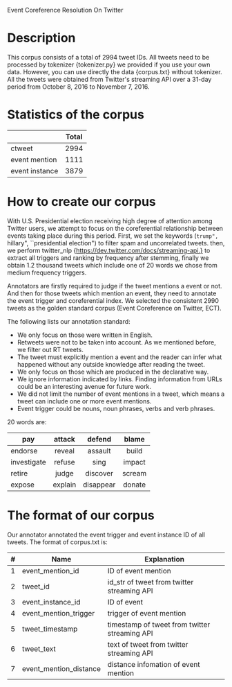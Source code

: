 Event Coreference Resolution On Twitter

Description
===========

This corpus consists of a total of 2994 tweet IDs. All tweets need to be processed by tokenizer {tokenizer.py} we provided if you use your own data. However, you can use directly the data {corpus.txt} without tokenizer. All the tweets were obtained from Twitter's streaming API over a 31-day period from October 8, 2016 to November 7, 2016. 

Statistics of the corpus
===========
 
|               | Total         | 
| ------------- |:-------------:| 
| ctweet        | 2994          |
| event mention | 1111          |
| event instance| 3879          |



How to create our corpus
===========
With U.S. Presidential election receiving high degree of attention among Twitter users, we attempt to focus on the coreferential relationship between events taking place during this period. First, we set the keywords (``trump", ``hillary", ``presidential election") to filter spam and uncorrelated tweets. then, we perform twitter_nlp {https://dev.twitter.com/docs/streaming-api.} to extract all triggers and ranking by frequency after stemming, finally we obtain 1.2 thousand tweets which include one of 20 words we chose from medium frequency triggers. 

Annotators are firstly required to judge if the tweet mentions a event or not. And then for those tweets which mention an event, they need to annotate the event trigger and coreferential index. We selected the consistent 2990 tweets as the golden standard corpus (Event Coreference on Twitter, ECT). 

The following lists our annotation standard:

* We only focus on those were written in English.
* Retweets were not to be taken into account. As we mentioned before, we filter out RT tweets.
* The tweet must explicitly mention a event and the reader can infer what happened without any outside knowledge after reading the tweet.
* We only focus on those which are produced in the declarative way.
* We ignore information indicated by links. Finding information from URLs could be an interesting avenue for future work.
* We did not limit the number of event mentions in a tweet, which means a tweet can include one or more event mentions.
* Event trigger could be nouns, noun phrases, verbs and verb phrases.


20 words are: 

| pay             |       attack        |      defend       |       blame      |
|      ---        |    :-------------:  | :-------------:   |  :-------------:      
| endorse         |       reveal        |      assault      |       build      
| investigate     |       refuse        |       sing        |       impact     
| retire          |       judge         |      discover     |       scream     
| expose          |       explain       |      disappear    |       donate     



The format of our corpus
===========
Our annotator annotated the event trigger and event instance ID of all tweets. The format of corpus.txt is:

| # |  Name   | Explanation |
|---| --- | ----
| 1 |event_mention_id        | ID of event mention
| 2 |tweet_id                | id_str of tweet from twitter streaming API
| 3 |event_instance_id       | ID of event
| 4 |event_mention_trigger   | trigger of event mention
| 5 |tweet_timestamp         | timestamp of tweet from twitter streaming API
| 6 |tweet_text              | text of tweet from twitter streaming API
| 7 |event_mention_distance  | distance infomation of event mention



